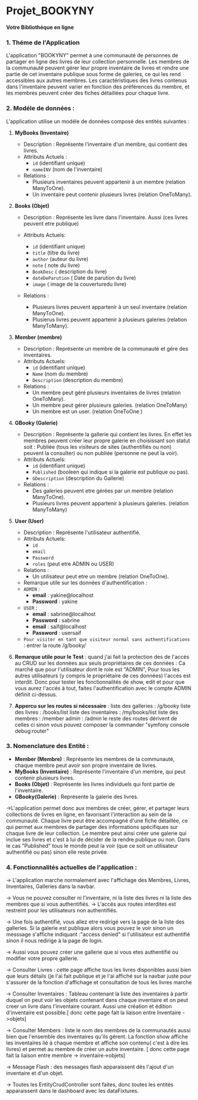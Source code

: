 # Projet_BOOKYNY
**Votre Bibliothéque en ligne**

### 1. Théme de l'Application 

L'application "BOOKYNY" permet à une communauté de personnes de partager en ligne des livres de leur collection personnelle. Les membres de la communauté peuvent gérer leur propre inventaire de livres et rendre une partie de cet inventaire publique sous forme de galeries, ce qui les rend accessibles aux autres membres. Les caractéristiques des livres contenus dans l'inventaire peuvent varier en fonction des préférences du membre, et les membres peuvent créer des fiches détaillées pour chaque livre.

### 2. Modéle de données : 

L'application utilise un modéle de données composé des entités suivantes : 
1. **MyBooks (Inventaire)**
   - Description : Représente l'inventaire d'un membre, qui contient des livres.
   - Attributs Actuels :
     - `id` (identifiant unique)
     - `nameINV` (nom de l'inventaire) 
   - Relations :
     - Plusieurs inventaires peuvent appartenir à un membre (relation ManyToOne).
     - Un inventaire peut contenir plusieurs livres (relation OneToMany).

2. **Books (Objet)**
   - Description : Représente les livre dans l'inventaire. Aussi (ces livres peuvent etre publique)
   - Attributs Actuels:
     - `id` (identifiant unique)
     - `title` (titre du livre)
     - `author` (auteur du livre)
     - `note` ( note du livre)
     - `BookDesc` ( description du livre)
     - `dateDeParution` ( Date de parution du livre)
     - `image` ( image de la couverturedu livre)

   - Relations :
     - Plusieurs livres peuvent appartenir à un seul inventaire (relation ManyToOne).
     - Plusierus livres peuvent appartenir à plusieurs galeries (relation ManyToMany).
3. **Member (membre)**
   - Description : Représente un membre de la communauté et gére des inventaires. 
   - Attributs Actuels:
     - `id` (identifiant unique)
     - `Name` (nom du membre)
     - `Description` (description du membre)
   - Relations :
     - Un membre peut géré plusieurs inventaires de livres (relation OneToMany).
     - Un membre peut gérer plusieurs galeries. (relation OneToMany)
     - Un membre est un user. (relation OneToOne )
4. **GBooky (Galerie)**
   - Description : Représente la gallerie qui contient les livres. En effet les membres peuvent créer leur 
   propre galerie en choisissant son statut soit : Publiée (tous les visiteurs de sites (authentifiés ou non) 
   peuvent la consulter) ou non publiée (personne ne peut la voir).
   - Attributs Actuels:
     - `id` (identifiant unique)
     - `Published` (booleen qui indique si la galerie est publique ou pas).
     - `GDescription` (description du Gallerie)
   - Relations :
     - Des galeries peuvent etre gérées par un membre (relation ManyToOne).
     - Plusieurs livres peuvent appartenir à plusieurs galeries. (relation ManyToMany)
5. **User (User)**
   - Description : Représente l'utilisateur authentifié. 
   - Attributs Actuels:
     - `id` 
     - `email` 
     - `Password`
     - `roles` (peut etre ADMIN ou USER)
   - Relations :
     - Un utilisateur peut etre un membre (relation OneToOne).
   - Remarque utile sur les données d'authentification :
    - `ADMIN` :
       - **email** : yakine@localhost
       - **Password** : yakine
    - `USER` :
        - **email** : sabrine@localhost 
        - **Password** : sabrine 
        - **email** : saif@localhost 
        - **Password** : usersaif
    - `Pour visiter en tant que visiteur normal sans authentifications `  : entrer la route /g/booky/
5. **Remarque utile pour le Test** : 
quand j'ai fait la protection des de l'accés au CRUD sur les données aux seuls propriétaires de ces données : Ca marché que pour l'utilisateur dont le role est "ADMIN", Pour tous les autres utilisateurs (y compris le propriétaire de ces données) l'accés est interdit. 
Donc pour tester les fonctionnalités de show, edit et pour que vous aurez l'accés à tout, faites l'authentification avec le compte ADMIN définit ci-dessus. 
6. **Appercu sur les routes si nécessaire** : 
liste des galleries : /g/booky
liste des livres : /books/list
liste des inventaires : /my/books/list
liste des membres : /member
admin : /admin 
le reste des routes dérivent de celles ci sinon vous pouvez composer la commander "symfony console debug:router"

     
  ### 3. Nomenclature des Entité :

- **Member (Membre)** : Représente les membres de la communauté, chaque membre peut avoir son propre inventaire de livres.
- **MyBooks (Inventaire)** : Représente l'inventaire d'un membre, qui peut contenir plusieurs livres.
- **Books (Objet)** : Représente les livres individuels qui font partie de l'inventaire.
- **GBooky(Galerie)** : Représente la galerie des livres.

 →L'application permet donc aux membres de créer, gérer, et partager leurs collections de livres en ligne, en favorisant l'interaction au sein de la communauté. Chaque livre peut être accompagné d'une fiche détaillée, ce qui permet aux membres de partager des informations spécifiques sur chaque livre de leur collection. Le membre peut ainsi créer une galerie qui inclue ses livres et c'est à lui de décider de la rendre publique 
 ou non. Dans le cas "Published" tous le monde peut la voir (que ce soit un utilisateur authentifié ou pas) sinon elle reste privée. 

### 4. Fonctionnalités actuelles de l'application :
→ L'application marche normalement avec l'affichage des Membres, Livres, Inventaires, Galleries dans la navbar.

→ Vous ne pouvez consulter ni l'inventaire, ni la liste des livres ni la liste des membres que si vous authentifiés. → L'accés aux routes interdites est restreint pour les utilisateurs non authentifiés.

→ Une fois authentifié, vous allez etre redirigé vers la page de la liste des galleries. Si la galerie est publique alors vous pouvez le voir sinon un messsage s'affiche indiquant :"access denied" si l'utilisateur est authentifié sinon il nous redirige à la page de login.

→ Aussi vous pouvez créer une gallerie que si vous etes authentifié ou modifier votre propre gallerie.

→ Consulter Livres :  cette page affiche tous les livres disponibles aussi bien que leurs détails (je l'ai fait publique et je l'ai affiché sur la navbar juste pour s'assurer de la fonction d'affichage et consultation de tous les livres marche

→ Consulter Inventaires : Tableau contenant la liste des inventaires à partir duquel on peut voir les objets contenant dans chaque inventaire et on peut creer un livre dans l'inventaire courant. Aussi une création et édition d'inventaire est possible.[ donc cette page fait la liaison entre Inventaire ->objets]

→ Consulter Members :  liste le nom des membres de la communautés aussi bien que l'ensemble des inventaires qu'ils gérent. La fonction show affiche les inventaires lié à chaque membre  et affiche son contenu( c'est à dire les livres) et permet au membre de créer un autre inventaire. [ donc cette page fait la liaison entre membre -> inventaire->objets]

→ Message Flash : des messages flash apparaissent dés l'ajout d'un inventaire et d'un objet. 

→ Toutes les EntityCrudController sont faites, donc toutes les entités apparaissent dans le dashboard avec les dataFixtures.






